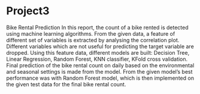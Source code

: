 # Project3
Bike Rental Prediction
In this report, the count of a bike rented is detected using machine learning
algorithms. From the given data, a feature of different set of variables is extracted by analysing the
correlation plot. Different variables which are not useful for predicting the target variable are dropped. Using
this feature data, different models are built: Decision Tree, Linear Regression, Random Forest, KNN classifier,
KFold cross validation. Final prediction of the bike rental count on daily based on the environmental and seasonal
settings is made from the model. From the given model’s best performance was with Random Forest model,
which is then implemented on the given test data for the final bike rental count.
